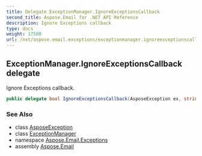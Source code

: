 ```yaml
---
title: Delegate ExceptionManager.IgnoreExceptionsCallback
second_title: Aspose.Email for .NET API Reference
description: Ignore Exceptions callback
type: docs
weight: 17500
url: /net/aspose.email.exceptions/exceptionmanager.ignoreexceptionscallback/
---
```

## ExceptionManager.IgnoreExceptionsCallback delegate

Ignore Exceptions callback.

```csharp
public delegate bool IgnoreExceptionsCallback(AsposeException ex, string path);
```

### See Also

* class [AsposeException](../../aspose.email/asposeexception/)
* class [ExceptionManager](../exceptionmanager/)
* namespace [Aspose.Email.Exceptions](../../aspose.email.exceptions/)
* assembly [Aspose.Email](../../)


